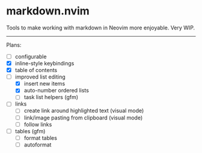 # markdown.nvim <!-- omit in toc -->

Tools to make working with markdown in Neovim more enjoyable. Very WIP.

---

Plans:

- [ ] configurable
- [x] inline-style keybindings
- [x] table of contents
- [ ] improved list editing
  - [x] insert new items
  - [x] auto-number ordered lists
  - [ ] task list helpers (gfm)
- [ ] links
  - [ ] create link around highlighted text (visual mode)
  - [ ] link/image pasting from clipboard (visual mode)
  - [ ] follow links
- [ ] tables (gfm)
  - [ ] format tables
  - [ ] autoformat
